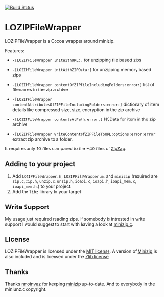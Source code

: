 [![Build Status](https://travis-ci.org/catlan/LOZIPFileWrapper.svg)](https://travis-ci.org/catlan/LOZIPFileWrapper)

# LOZIPFileWrapper

LOZIPFileWrapper is a Cocoa wrapper around minizip. 

Features:

* `-[LOZIPFileWrapper initWithURL:]` for unzipping file based zips
* `-[LOZIPFileWrapper initWithZIPData:]` for unzipping memory based zips

* `-[LOZIPFileWrapper contentOfZIPFileIncludingFolders:error:]` list of filenames in the zip archive
* `-[LOZIPFileWrapper contentAttributesOfZIPFileIncludingFolders:error:]` dictionary of item details like compressed size, size, encryption in the zip archive
* `-[LOZIPFileWrapper contentsAtPath:error:]` NSData for item in the zip archive
* `-[LOZIPFileWrapper writeContentOfZIPFileToURL:options:error:error` extract zip archive to a folder.
  
It requires only 10 files compared to the ~40 files of [ZipZap](https://github.com/pixelglow/ZipZap/tree/master/ZipZap).

## Adding to your project

1. Add `LOZIPFileWrapper.h`, `LOZIPFileWrapper.m`, and `minizip` (required are `zip.c`, `zip.h`, `unzip.c`, `unzip.h`, `ioapi.c`, `ioapi.h`, `ioapi_mem.c`, `ioapi_mem.h`.) to your project.
2. Add the `libz` library to your target
 
## Write Support
 
 My usage just required reading zips. If somebody is intrested in write support I would suggest to start  with having a look at [minizip.c](https://github.com/nmoinvaz/minizip/blob/master/minizip.c).

## License

LOZIPFileWrapper is licensed under the [MIT license](https://github.com/catlan/LOZIPFileWrapper/raw/master/LICENSE).  A version of [Minizip](http://www.winimage.com/zLibDll/minizip.html) is also included and is licensed under the [Zlib license](http://www.zlib.net/zlib_license.html).

## Thanks

Thanks [nmoinvaz](https://github.com/nmoinvaz/minizip) for keeping [minizip](https://github.com/nmoinvaz/minizip) up-to-date. And to everybody in the miniunz.c copyright.
